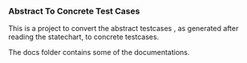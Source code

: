 <h3>Abstract To Concrete Test Cases</h3>

This is a project to convert the abstract testcases , as generated after reading the statechart, to concrete testcases.

The docs folder contains some of the documentations.

